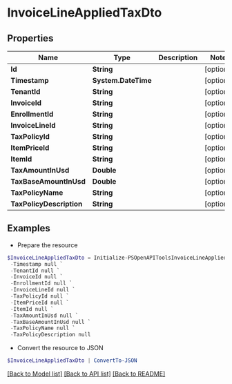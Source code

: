# InvoiceLineAppliedTaxDto
## Properties

Name | Type | Description | Notes
------------ | ------------- | ------------- | -------------
**Id** | **String** |  | [optional] 
**Timestamp** | **System.DateTime** |  | [optional] 
**TenantId** | **String** |  | [optional] 
**InvoiceId** | **String** |  | [optional] 
**EnrollmentId** | **String** |  | [optional] 
**InvoiceLineId** | **String** |  | [optional] 
**TaxPolicyId** | **String** |  | [optional] 
**ItemPriceId** | **String** |  | [optional] 
**ItemId** | **String** |  | [optional] 
**TaxAmountInUsd** | **Double** |  | [optional] 
**TaxBaseAmountInUsd** | **Double** |  | [optional] 
**TaxPolicyName** | **String** |  | [optional] 
**TaxPolicyDescription** | **String** |  | [optional] 

## Examples

- Prepare the resource
```powershell
$InvoiceLineAppliedTaxDto = Initialize-PSOpenAPIToolsInvoiceLineAppliedTaxDto  -Id null `
 -Timestamp null `
 -TenantId null `
 -InvoiceId null `
 -EnrollmentId null `
 -InvoiceLineId null `
 -TaxPolicyId null `
 -ItemPriceId null `
 -ItemId null `
 -TaxAmountInUsd null `
 -TaxBaseAmountInUsd null `
 -TaxPolicyName null `
 -TaxPolicyDescription null
```

- Convert the resource to JSON
```powershell
$InvoiceLineAppliedTaxDto | ConvertTo-JSON
```

[[Back to Model list]](../README.md#documentation-for-models) [[Back to API list]](../README.md#documentation-for-api-endpoints) [[Back to README]](../README.md)

